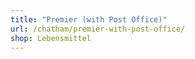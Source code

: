 ```yaml
---
title: "Premier (with Post Office)"
url: /chatham/premier-with-post-office/
shop: Lebensmittel
---
```

